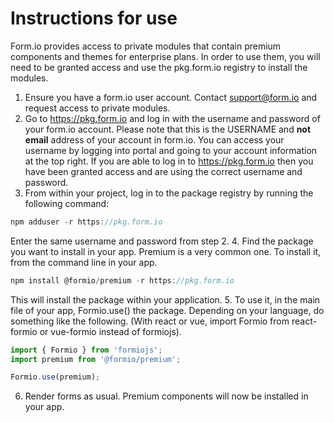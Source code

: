 # Instructions for use

Form.io provides access to private modules that contain premium components and themes for enterprise plans. In order to use them, you will need to be granted access and use the pkg.form.io registry to install the modules.

 1. Ensure you have a form.io user account. Contact [support@form.io](mailto:support@form.io) and request access to private modules.
 2. Go to https://pkg.form.io and log in with the username and password of your form.io account. Please note that this is the USERNAME and **not email** address of your account in form.io. You can access your username by logging into portal and going to your account information at the top right. If you are able to log in to https://pkg.form.io then you have been granted access and are using the correct username and password.
 3. From within your project, log in to the package registry by running the following command:
   ```javascript
   npm adduser -r https://pkg.form.io
   ```
   Enter the same username and password from step 2.
 4. Find the package you want to install in your app. Premium is a very common one. To install it, from the command line in your app.
   ```javascript
   npm install @formio/premium -r https://pkg.form.io
   ```
   This will install the package within your application.
 5. To use it, in the main file of your app, Formio.use() the package. Depending on your language, do something like the following. (With react or vue, import Formio from react-formio or vue-formio instead of formiojs).
   ```javascript
   import { Formio } from 'formiojs';
   import premium from '@formio/premium';

   Formio.use(premium);
   ```
  6. Render forms as usual. Premium components will now be installed in your app.
